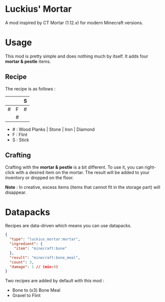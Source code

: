 # Luckius' Mortar

A mod inspired by CT Mortar (1.12.x) for modern Minecraft versions.

# Usage
This mod is pretty simple and does nothing much by itself. 
It adds four **mortar & pestle** items. 

## Recipe
The recipe is as follows :

|     |     | S   |
|-----|-----|-----|
| #   | F   | #   |
|     | #   |     |

- \# : Wood Planks | Stone | Iron | Diamond
- F : Flint
- S : Stick

## Crafting
Crafting with the **mortar & pestle** is a bit different. To use it,
you can right-click with a desired item on the mortar.
The result will be added to your inventory or dropped on the floor.

**Note** : In creative, excess items (items that cannot fit in the storage part) will disappear.

# Datapacks

Recipes are data-driven which means you can use datapacks.

```json
{
  "type": "luckius_mortar:mortar",
  "ingredient": {
    "item": "minecraft:bone"
  },
  "result": "minecraft:bone_meal",
  "count": 3,
  "damage": 1 // (min:0)
}
```

Two recipes are added by default with this mod :
- Bone to (x3) Bone Meal
- Gravel to Flint
